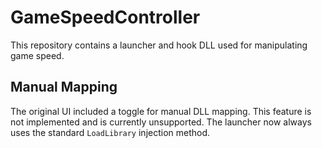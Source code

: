 # GameSpeedController

This repository contains a launcher and hook DLL used for manipulating game speed.

## Manual Mapping

The original UI included a toggle for manual DLL mapping. This feature is not
implemented and is currently unsupported. The launcher now always uses the
standard `LoadLibrary` injection method.
